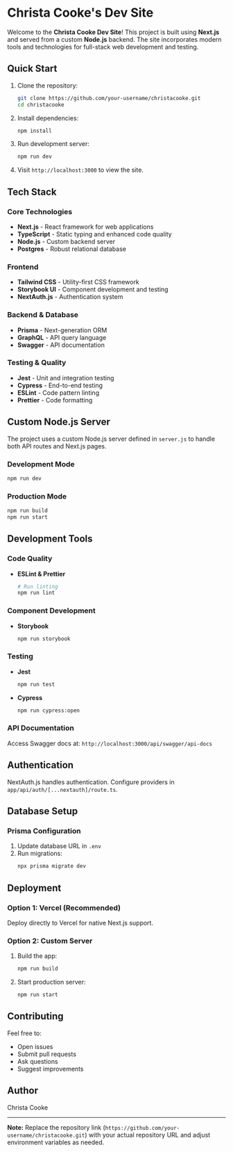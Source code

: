 # Christa Cooke's Dev Site

Welcome to the **Christa Cooke Dev Site**! This project is built using **Next.js** and served from a custom **Node.js** backend. The site incorporates modern tools and technologies for full-stack web development and testing.

## Quick Start

1. Clone the repository:
   ```bash
   git clone https://github.com/your-username/christacooke.git
   cd christacooke
   ```

2. Install dependencies:
   ```bash
   npm install
   ```

3. Run development server:
   ```bash
   npm run dev
   ```

4. Visit `http://localhost:3000` to view the site.

## Tech Stack

### Core Technologies
- **Next.js** - React framework for web applications
- **TypeScript** - Static typing and enhanced code quality
- **Node.js** - Custom backend server
- **Postgres** - Robust relational database

### Frontend
- **Tailwind CSS** - Utility-first CSS framework
- **Storybook UI** - Component development and testing
- **NextAuth.js** - Authentication system

### Backend & Database
- **Prisma** - Next-generation ORM
- **GraphQL** - API query language
- **Swagger** - API documentation

### Testing & Quality
- **Jest** - Unit and integration testing
- **Cypress** - End-to-end testing
- **ESLint** - Code pattern linting
- **Prettier** - Code formatting

## Custom Node.js Server

The project uses a custom Node.js server defined in `server.js` to handle both API routes and Next.js pages.

### Development Mode
```bash
npm run dev
```

### Production Mode
```bash
npm run build
npm run start
```

## Development Tools

### Code Quality
- **ESLint & Prettier**
  ```bash
  # Run linting
  npm run lint
  ```

### Component Development
- **Storybook**
  ```bash
  npm run storybook
  ```

### Testing
- **Jest**
  ```bash
  npm run test
  ```
- **Cypress**
  ```bash
  npm run cypress:open
  ```

### API Documentation
Access Swagger docs at: `http://localhost:3000/api/swagger/api-docs`

## Authentication

NextAuth.js handles authentication. Configure providers in `app/api/auth/[...nextauth]/route.ts`.

## Database Setup

### Prisma Configuration
1. Update database URL in `.env`
2. Run migrations:
   ```bash
   npx prisma migrate dev
   ```

## Deployment

### Option 1: Vercel (Recommended)
Deploy directly to Vercel for native Next.js support.

### Option 2: Custom Server
1. Build the app:
   ```bash
   npm run build
   ```
2. Start production server:
   ```bash
   npm run start
   ```

## Contributing

Feel free to:
- Open issues
- Submit pull requests
- Ask questions
- Suggest improvements

## Author

Christa Cooke

---

**Note:** Replace the repository link (`https://github.com/your-username/christacooke.git`) with your actual repository URL and adjust environment variables as needed.